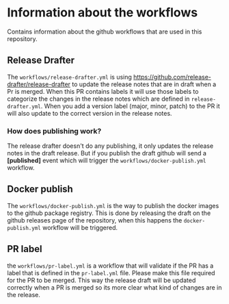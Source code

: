 # Information about the workflows
Contains information about the github workflows that are used in this repository.

## Release Drafter
The `workflows/release-drafter.yml` is using https://github.com/release-drafter/release-drafter to update the release notes that are in draft when a Pr is merged.
When this PR contains labels it will use those labels to categorize the changes in the release notes which are defined in `release-drafter.yml`.
When you add a version label (major, minor, patch) to the PR it will also update to the correct version in the release notes.

### How does publishing work?
The release drafter doesn't do any publishing, it only updates the release notes in the draft release.
But if you publish the draft github will send a **[published]** event which will trigger the `workflows/docker-publish.yml` workflow.

## Docker publish
The `workflows/docker-publish.yml` is the way to publish the docker images to the github package registry.
This is done by releasing the draft on the github releases page of the repository, when this happens the `docker-publish.yml` workflow will be triggered.

## PR label
the `workflows/pr-label.yml` is a workflow that will validate if the PR has a label that is defined in the `pr-label.yml` file.
Please make this file required for the PR to be merged. This way the release draft will be updated correctly when a PR is merged so its more clear
what kind of changes are in the release.